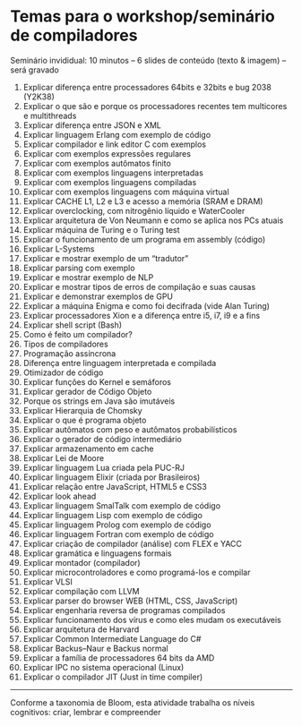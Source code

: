 # Temas para o workshop/seminário de compiladores

Seminário invididual: 10 minutos – 6 slides de conteúdo (texto & imagem) – será gravado

1. Explicar diferença entre processadores 64bits e 32bits e bug 2038 (Y2K38)
2. Explicar o que são e porque os processadores recentes tem multicores e multithreads
3. Explicar diferença entre JSON e XML
4. Explicar linguagem Erlang com exemplo de código
5. Explicar compilador e link editor C com exemplos
6. Explicar com exemplos expressões regulares
7. Explicar com exemplos autômatos finito
8. Explicar com exemplos linguagens interpretadas
9. Explicar com exemplos linguagens compiladas
10. Explicar com exemplos linguagens com máquina virtual
11. Explicar CACHE L1, L2 e L3 e acesso a memória (SRAM e DRAM)
12. Explicar overclocking, com nitrogênio líquido e WaterCooler
13. Explicar arquitetura de Von Neumann e como se aplica nos PCs atuais
14. Explicar máquina de Turing e o Turing test
15. Explicar o funcionamento de um programa em assembly (código)
16. Explicar L-Systems
17. Explicar e mostrar exemplo de um “tradutor”
18. Explicar parsing com exemplo
19. Explicar e mostrar exemplo de NLP
20. Explicar e mostrar tipos de erros de compilação e suas causas
21. Explicar e demonstrar exemplos de GPU
22. Explicar a máquina Enigma e como foi decifrada (vide Alan Turing)
23. Explicar processadores Xion e a diferença entre i5, i7, i9 e a fins
24. Explicar shell script (Bash)
25. Como é feito um compilador?
26. Tipos de compiladores
27. Programação assíncrona
28. Diferença entre linguagem interpretada e compilada
29. Otimizador de código
30. Explicar funções do Kernel e semáforos
31. Explicar gerador de Código Objeto
32. Porque os strings em Java são imutáveis
33. Explicar Hierarquia de Chomsky
34. Explicar o que é programa objeto
35. Explicar autômatos com peso e autômatos probabilísticos
36. Explicar o gerador de código intermediário
37. Explicar armazenamento em cache
38. Explicar Lei de Moore
39. Explicar linguagem Lua criada pela PUC-RJ
40. Explicar linguagem Elixir (criada por Brasileiros)
41. Explicar relação entre JavaScript, HTML5 e CSS3
42. Explicar look ahead
43. Explicar linguagem SmalTalk com exemplo de código
44. Explicar linguagem Lisp com exemplo de código
45. Explicar linguagem Prolog com exemplo de código
46. Explicar linguagem Fortran com exemplo de código
47. Explicar criação de compilador (análise) com FLEX e YACC
48. Explicar gramática e linguagens formais
49. Explicar montador (compilador)
50. Explicar microcontroladores e como programá-los e compilar
51. Explicar VLSI
52. Explicar compilação com LLVM
53. Explicar parser do browser WEB (HTML, CSS, JavaScript)
54. Explicar engenharia reversa de programas compilados
55. Explicar funcionamento dos vírus e como eles mudam os executáveis
56. Explicar arquitetura de Harvard
57. Explicar Common Intermediate Language do C#
58. Explicar Backus–Naur e Backus normal
59. Explicar a família de processadores 64 bits da AMD
60. Explicar IPC no sistema operacional (Linux)
61. Explicar o compilador JIT (Just in time compiler)


-----------------
Conforme a taxonomia de Bloom, esta atividade trabalha os níveis cognitivos: criar, lembrar e compreender
